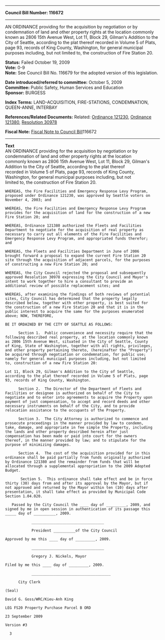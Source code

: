 * * * * *  
  
**Council Bill Number: [](#h0)[](#h2)116672**  
  
* * * * *  
  
AN ORDINANCE providing for the acquisition by negotiation or by condemnation of land and other property rights at the location commonly known as 2806 15th Avenue West, Lot 11, Block 29, Gilman's Addition to the City of Seattle, according to the plat thereof recorded in Volume 5 of Plats, page 93, records of King County, Washington, for general municipal purposes including, but not limited to, the construction of Fire Station 20.  
  
**Status:** Failed October 19, 2009   
**Vote:** 0-9   
**Note:** See Council Bill No. 116679 for the adopted version of this legislation.  
  
  
**Date introduced/referred to committee:** October 5, 2009   
**Committee:** Public Safety, Human Services and Education   
**Sponsor:** BURGESS   
  
**Index Terms:** LAND-ACQUISITION, FIRE-STATIONS, CONDEMNATION, QUEEN-ANNE, INTERBAY  
  
**References/Related Documents:** Related: [Ordinance 121230](http://clerk.ci.seattle.wa.us/~scripts/nph-brs.exe?s1=&s3=&s4=121230&s2=&s5=&Sect4=and&l=20&Sect2=THESON&Sect3=PLURON&Sect5=CBOR1&Sect6=HITOFF&d=CBOR&p=1&u=/~public/cbor1.htm&r=0&f=S%20), [Ordinance 121380](http://clerk.ci.seattle.wa.us/~scripts/nph-brs.exe?s1=&s3=&s4=121380&s2=&s5=&Sect4=and&l=20&Sect2=THESON&Sect3=PLURON&Sect5=CBOR1&Sect6=HITOFF&d=CBOR&p=1&u=/~public/cbor1.htm&r=0&f=S%0D%0A), [Resolution 30978](http://clerk.ci.seattle.wa.us/~scripts/nph-brs.exe?s1=&s3=30978&s2=&s4=&Sect4=AND&l=20&Sect2=THESON&Sect3=PLURON&Sect5=RESN1&Sect6=HITOFF&d=RES3&p=1&u=/~public/resn1.htm&r=0&f=S%0D%0A)  
  
**Fiscal Note:** [Fiscal Note to Council Bill](http://clerk.seattle.gov/~public/fnote/116672.htm)[](#h1)[](#h3)116672  
  
* * * * *  
  
**Text**  
    AN ORDINANCE providing for the acquisition by negotiation or by  
    condemnation of land and other property rights at the location  
    commonly known as 2806 15th Avenue West, Lot 11, Block 29, Gilman's  
    Addition to the City of Seattle, according to the plat thereof  
    recorded in Volume 5 of Plats, page 93, records of King County,  
    Washington, for general municipal purposes including, but not  
    limited to, the construction of Fire Station 20.  
  
    WHEREAS, the Fire Facilities and Emergency Response Levy Program,  
    proposed under Ordinance 121230, was approved by Seattle voters on  
    November 4, 2003; and  
  
    WHEREAS, the Fire Facilities and Emergency Response Levy Program  
    provides for the acquisition of land for the construction of a new  
    Fire Station 20; and  
  
    WHEREAS, Ordinance 121380 authorized the Fleets and Facilities  
    Department to negotiate for the acquisition of real property as  
    necessary to carry out all elements of the Fire Facilities and  
    Emergency Response Levy Program, and appropriated funds therefor;  
    and  
  
    WHEREAS, the Fleets and Facilities Department in June of 2006  
    brought forward a proposal to expand the current Fire Station 20  
    site through the acquisition of adjacent parcels, for the purposes  
    of constructing a new Fire Station 20; and  
  
    WHEREAS, the City Council rejected the proposal and subsequently  
    approved Resolution 30978 expressing the City Council and Mayor's  
    intent to work together to hire a consultant to provide an  
    additional review of possible replacement sites; and  
  
    WHEREAS, after examining the findings of both reviews of potential  
    sites, City Council has determined that the property legally  
    described below, together with other property, is best suited for  
    the construction of a new Fire Station 20 and that it is in the  
    public interest to acquire the same for the purposes enumerated  
    above; NOW, THEREFORE,  
  
    BE IT ORDAINED BY THE CITY OF SEATTLE AS FOLLOWS:  
  
          Section 1.  Public convenience and necessity require that the  
    following described real property, at the location commonly known  
    as 2806 15th Avenue West, situated in the City of Seattle, County  
    of King, State of Washington, together with all rights, privileges,  
    and other property pertaining thereto, (hereinafter the "Property")  
    be acquired through negotiation or condemnation, for public use;  
    namely for general municipal purposes including, but not limited  
    to, construction of a new Fire Station 20:  
  
    Lot 11, Block 29, Gilman's Addition to the City of Seattle,  
    according to the plat thereof recorded in Volume 5 of Plats, page  
    93, records of King County, Washington.  
  
          Section 2.  The Director of the Department of Fleets and  
    Facilities or designee is authorized on behalf of the City to  
    negotiate and to enter into agreements to acquire the Property upon  
    payment of just compensation, to accept and record deeds and other  
    necessary instruments on behalf of the City, and to provide  
    relocation assistance to the occupants of the Property.  
  
          Section 3.  The City Attorney is authorized to commence and  
    prosecute proceedings in the manner provided by law to condemn,  
    take, damage, and appropriate in fee simple the Property, including  
    the lands and other property described herein after just  
    compensation has been made or paid into court for the owners  
    thereof, in the manner provided by law; and to stipulate for the  
    purpose of minimizing damages.  
  
          Section 4.  The cost of the acquisition provided for in this  
    ordinance shall be paid partially from funds originally authorized  
    by Ordinance 121380 and the remainder from funds that will be  
    allocated through a supplemental appropriation to the 2009 Adopted  
    Budget.  
  
           Section 5.  This ordinance shall take effect and be in force  
    thirty (30) days from and after its approval by the Mayor, but if  
    not approved and returned by the Mayor within ten (10) days after  
    presentation, it shall take effect as provided by Municipal Code  
    Section 1.04.020.  
  
       Passed by the City Council the ____ day of _________, 2009, and  
    signed by me in open session in authentication of its passage this  
    _____ day of __________, 2009.  
  
                _________________________________  
  
                President __________of the City Council  
  
    Approved by me this ____ day of _________, 2009.  
  
                _________________________________  
  
                Gregory J. Nickels, Mayor  
  
    Filed by me this ____ day of _________, 2009.  
  
                ____________________________________  
  
          City Clerk  
  
    (Seal)  
  
    David G. Goss/WRC/Kieu-Anh King  
  
    LEG FS20 Property Purchase Parcel B ORD  
  
    23 September 2009  
  
    Version #3  
  
      3  
